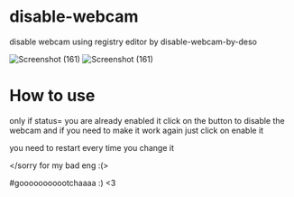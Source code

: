 # disable-webcam
disable webcam using registry editor by disable-webcam-by-deso

![Screenshot (161)](https://i.ibb.co/rGVx62S/Screenshot-402.png)
![Screenshot (161)](https://i.ibb.co/rp5tcHZ/Screenshot-403.png)

# How to use

only if status= you are already enabled it
click on the button to disable the webcam
and if you need to make it work again just click on enable it

you need to restart every time you change it

</sorry for my bad eng :(>

#gooooooooootchaaaa :) <3


